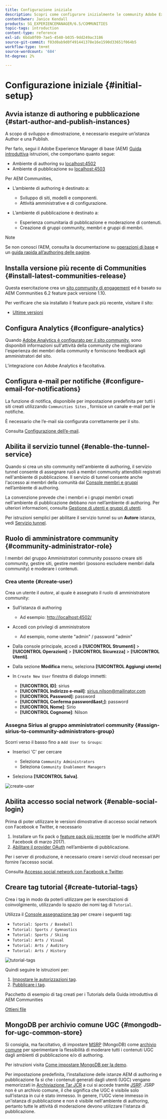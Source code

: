 ```yaml
---
title: Configurazione iniziale
description: Scopri come configurare inizialmente le community Adobe Experience Manager.
contentOwner: Janice Kendall
products: SG_EXPERIENCEMANAGER/6.5/COMMUNITIES
topic-tags: introduction
content-type: reference
exl-id: 6bda0f09-7ae5-4540-b035-9dd249ac3186
source-git-commit: f03d0ab9d0f491441378e16e1590d33651f064b5
workflow-type: tm+mt
source-wordcount: '684'
ht-degree: 2%

---
```


# Configurazione iniziale {#initial-setup}

## Avvia istanze di authoring e pubblicazione {#start-author-and-publish-instances}

A scopo di sviluppo e dimostrazione, è necessario eseguire un’istanza Author e una Publish.

Per farlo, segui il Adobe Experience Manager di base (AEM) [Guida introduttiva](../../help/sites-deploying/deploy.md#getting-started) istruzioni, che comportano quanto segue:

* Ambiente di authoring su [localhost:4502](Http://localhost:4502/)
* Ambiente di pubblicazione su [localhost:4503](Http://localhost:4503/)

Per AEM Communities,

* L’ambiente di authoring è destinato a:

   * Sviluppo di siti, modelli e componenti.
   * Attività amministrative e di configurazione.

* L’ambiente di pubblicazione è destinato a:

   * Esperienza comunitaria di pubblicazione e moderazione di contenuti.
   * Creazione di gruppi community, membri e gruppi di membri.

>[!NOTE]
>
>Se non conosci l’AEM, consulta la documentazione su [operazioni di base](../../help/sites-authoring/basic-handling.md) e un [guida rapida all’authoring delle pagine](../../help/sites-authoring/qg-page-authoring.md).

## Installa versione più recente di Communities {#install-latest-communities-release}

Questa esercitazione crea un [sito community di engagement](overview.md#engagement-community) ed è basato su AEM Communities 6.2 feature pack versione 1.10.

Per verificare che sia installato il feature pack più recente, visitare il sito:

* [Ultime versioni](deploy-communities.md#latest-releases)

## Configura Analytics {#configure-analytics}

Quando [Adobe Analytics è configurato per il sito community](analytics.md), sono disponibili informazioni sull&#39;attività della community che migliorano l&#39;esperienza dei membri della community e forniscono feedback agli amministratori del sito.

L’integrazione con Adobe Analytics è facoltativa.

## Configura e-mail per notifiche {#configure-email-for-notifications}

La funzione di notifica, disponibile per impostazione predefinita per tutti i siti creati utilizzando `Communities Sites` , fornisce un canale e-mail per le notifiche.

È necessario che l’e-mail sia configurata correttamente per il sito.

Consulta [Configurazione dell’e-mail](email.md).

## Abilita il servizio tunnel {#enable-the-tunnel-service}

Quando si crea un sito community nell&#39;ambiente di authoring, il servizio tunnel consente di assegnare ruoli a membri community attendibili registrati nell&#39;ambiente di pubblicazione. Il servizio di tunnel consente anche l&#39;accesso ai membri della comunità dal [Console membri e gruppi](members.md) nell’ambiente di authoring.

La convenzione prevede che i membri e i gruppi membri creati nell&#39;ambiente di pubblicazione debbano *non* nell’ambiente di authoring. Per ulteriori informazioni, consulta [Gestione di utenti e gruppi di utenti](users.md).

Per istruzioni semplici per abilitare il servizio tunnel su un **Autore** istanza, vedi [Servizio tunnel](deploy-communities.md#tunnel-service-on-author).

## Ruolo di amministratore community {#community-administrator-role}

I membri del gruppo Amministratori community possono creare siti community, gestire siti, gestire membri (possono escludere membri dalla community) e moderare i contenuti.

### Crea utente {#create-user}

Crea un utente il *autore*, al quale è assegnato il ruolo di amministratore community:

* Sull’istanza di authoring

   * Ad esempio: [http://localhost:4502/](Http://localhost:4503/)

* Accedi con privilegi di amministratore

   * Ad esempio, nome utente &quot;admin&quot; / password &quot;admin&quot;

* Dalla console principale, accedi a **[!UICONTROL Strumenti]** > **[!UICONTROL Operazioni]** > **[!UICONTROL Sicurezza]** > **[!UICONTROL Utenti]**.
* Dalla sezione **Modifica** menu, seleziona **[!UICONTROL Aggiungi utente]**

* In `Create New User` finestra di dialogo immetti:

   * **[!UICONTROL ID]**: sirius
   * **[!UICONTROL Indirizzo e-mail]**: sirius.nilson@mailinator.com
   * **[!UICONTROL Password]**: password
   * **[!UICONTROL Conferma password&amp;ast;]**: password
   * **[!UICONTROL Nome]**: Sirio
   * **[!UICONTROL Cognome]**: Nilson

### Assegna Sirius al gruppo amministratori community {#assign-sirius-to-community-administrators-group}

Scorri verso il basso fino a `Add User to Groups`:

* Inserisci &#39;C&#39; per cercare

   * Seleziona `Community Administrators`
   * Seleziona `Community Enablement Managers`

* Seleziona **[!UICONTROL Salva]**.

![create-user](assets/create-user.png)

## Abilita accesso social network {#enable-social-login}

Prima di poter utilizzare le versioni dimostrative di accesso social network con Facebook e Twitter, è necessario

1. Installare un fix pack o [feature pack più recente](deploy-communities.md#latestfeaturepack) (per le modifiche all’API Facebook di marzo 2017).
1. [Abilitare il provider OAuth](social-login.md#adobe-granite-oauth-authentication-handler) nell’ambiente di pubblicazione.

Per i server di produzione, è necessario creare i servizi cloud necessari per fornire l’accesso social.

Consulta [Accesso social network con Facebook e Twitter](social-login.md).

## Creare tag tutorial {#create-tutorial-tags}

Crea i tag in modo da poterli utilizzare per le esercitazioni di coinvolgimento, utilizzando lo spazio dei nomi tag di `Tutorial`.

Utilizza il [Console assegnazione tag](../../help/sites-administering/tags.md#tagging-console) per creare i seguenti tag:

* `Tutorial: Sports / Baseball`
* `Tutorial: Sports / Gymnastics`
* `Tutorial: Sports / Skiing`
* `Tutorial: Arts / Visual`
* `Tutorial: Arts / Auditory`
* `Tutorial: Arts / History`

![tutorial-tags](assets/tutorial-tags.png)

Quindi seguire le istruzioni per:

1. [Impostare le autorizzazioni tag](../../help/sites-administering/tags.md#setting-tag-permissions).
1. [Pubblicare i tag](../../help/sites-administering/tags.md#publishing-tags).

Pacchetto di esempio di tag creati per i Tutorials della Guida introduttiva di AEM Communities

[Ottieni file](assets/tutorial_tags-v63.zip)

## MongoDB per archivio comune UGC {#mongodb-for-ugc-common-store}

Si consiglia, ma facoltativo, di impostare [MSRP](msrp.md) (MongoDB) come [archivio comune](working-with-srp.md) per sperimentare la flessibilità di moderare tutti i contenuti UGC dagli ambienti di pubblicazione e/o di authoring.

Per istruzioni visita [Come impostare MongoDB per la demo](demo-mongo.md).

Per impostazione predefinita, l’installazione delle istanze AEM di authoring e pubblicazione fa sì che i contenuti generati dagli utenti (UGC) vengano memorizzati in [Archiviazione Tar JCR](../../help/sites-deploying/platform.md) a cui si accede tramite [JSRP](jsrp.md). JSRP non è un archivio comune, il che significa che UGC è visibile solo sull’istanza in cui è stato immesso. In genere, l&#39;UGC viene immesso in un&#39;istanza di pubblicazione e non è visibile nell&#39;ambiente di authoring, pertanto tutte le attività di moderazione devono utilizzare l&#39;istanza di pubblicazione.
